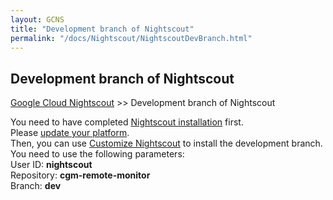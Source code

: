 ```yaml
---
layout: GCNS
title: "Development branch of Nightscout"
permalink: "/docs/Nightscout/NightscoutDevBranch.html"
---
```


## Development branch of Nightscout
[Google Cloud Nightscout](./GoogleCloud.md) >> Development branch of Nightscout  
  
You need to have completed [Nightscout installation](./NS_Install.md) first.  
Please [update your platform](./NS_SyncExecutables.md).  
Then, you can use [Customize Nightscout](./Customize.md) to install the development branch.  You need to use the following parameters:  
User ID: **nightscout**  
Repository: **cgm-remote-monitor**  
Branch: **dev**  
  
